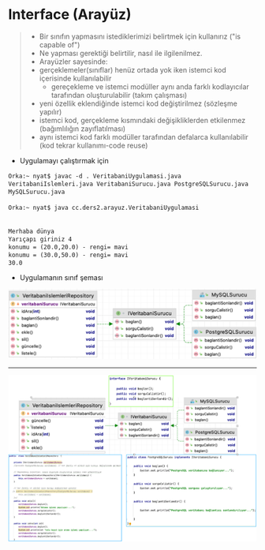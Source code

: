 # Interface (Arayüz)
> - Bir sınıfın yapmasını istediklerimizi belirtmek için kullanırız ("is capable of")
> - Ne yapması gerektiği belirtilir, nasıl ile ilgilenilmez.
> - Arayüzler sayesinde:
> - gerçeklemeler(sınıflar) henüz ortada yok iken istemci kod içerisinde kullanılabilir 
>   - gereçekleme ve istemci modüller aynı anda farklı kodlayıcılar tarafından oluşturulabilir (takım çalışması)
>- yeni özellik eklendiğinde istemci kod değiştirilmez (sözleşme yapılır)
>- istemci kod, gerçekleme kısmındaki değişikliklerden etkilenmez (bağımlılığın zayıflatılması)
>- aynı istemci kod farklı modüller tarafından defalarca kullanılabilir (kod tekrar kullanımı-code reuse)


* Uygulamayı çalıştırmak için


```console
Orka:~ nyat$ javac -d . VeritabaniUygulamasi.java VeritabaniIslemleri.java VeritabaniSurucu.java PostgreSQLSurucu.java MySQLSurucu.java 
 
Orka:~ nyat$ java cc.ders2.arayuz.VeritabaniUygulamasi


Merhaba dünya
Yarıçapı giriniz 4
konumu = (20.0,20.0) - rengi= mavi
konumu = (30.0,50.0) - rengi= mavi
30.0
```

* Uygulamanın sınıf şeması

![](https://github.com/celalceken/NesneYonelimliAnalizVeTasarimDersiUygulamalari/blob/master/Sekiller/02/Interface.png)

***

![](https://github.com/celalceken/NesneYonelimliAnalizVeTasarimDersiUygulamalari/blob/master/Sekiller/02/Interface2.png)
